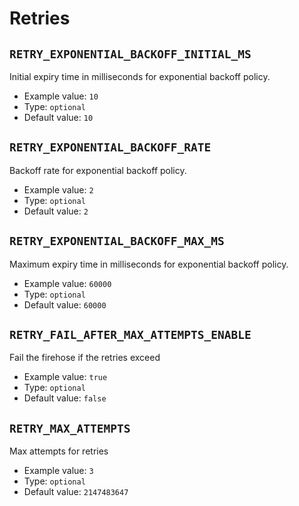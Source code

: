 # Retries

## `RETRY_EXPONENTIAL_BACKOFF_INITIAL_MS`

Initial expiry time in milliseconds for exponential backoff policy.

* Example value: `10`
* Type: `optional`
* Default value: `10`

## `RETRY_EXPONENTIAL_BACKOFF_RATE`

Backoff rate for exponential backoff policy.

* Example value: `2`
* Type: `optional`
* Default value: `2`

## `RETRY_EXPONENTIAL_BACKOFF_MAX_MS`

Maximum expiry time in milliseconds for exponential backoff policy.

* Example value: `60000`
* Type: `optional`
* Default value: `60000`

## `RETRY_FAIL_AFTER_MAX_ATTEMPTS_ENABLE`

Fail the firehose if the retries exceed

* Example value: `true`
* Type: `optional`
* Default value: `false`

## `RETRY_MAX_ATTEMPTS`

Max attempts for retries

* Example value: `3`
* Type: `optional`
* Default value: `2147483647`

